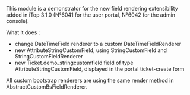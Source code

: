 This module is a demonstrator for the new field rendering extensibility added in iTop 3.1.0 (N°6041 for the user portal, N°6042 for the admin console).

What it does : 

* change DateTimeField renderer to a custom DateTimeFieldRenderer
* new AttributeStringCustomField, using StringCustomField and StringCustomFieldRenderer
* new Ticket.demo_stringcustomfield field of type AttributeStringCustomField, displayed in the portal ticket-create form

All custom bootstrap renderers are using the same render method in AbstractCustomBsFieldRenderer.

